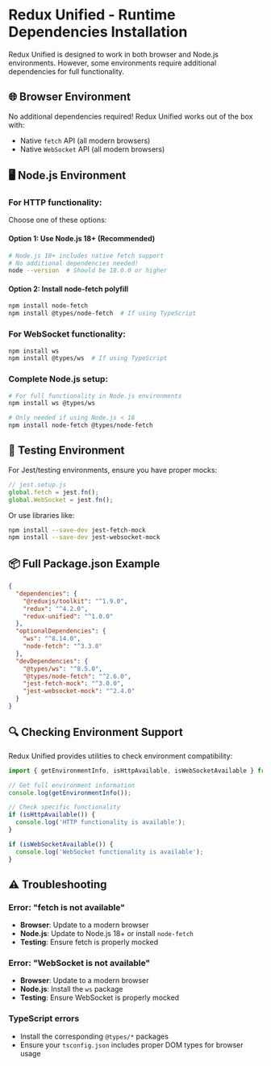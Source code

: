 # Redux Unified - Runtime Dependencies Installation

Redux Unified is designed to work in both browser and Node.js environments. However, some environments require additional dependencies for full functionality.

## 🌐 **Browser Environment**
No additional dependencies required! Redux Unified works out of the box with:
- Native `fetch` API (all modern browsers)
- Native `WebSocket` API (all modern browsers)

## 🖥️ **Node.js Environment**

### For HTTP functionality:
Choose one of these options:

#### Option 1: Use Node.js 18+ (Recommended)
```bash
# Node.js 18+ includes native fetch support
# No additional dependencies needed!
node --version  # Should be 18.0.0 or higher
```

#### Option 2: Install node-fetch polyfill
```bash
npm install node-fetch
npm install @types/node-fetch  # If using TypeScript
```

### For WebSocket functionality:
```bash
npm install ws
npm install @types/ws  # If using TypeScript
```

### Complete Node.js setup:
```bash
# For full functionality in Node.js environments
npm install ws @types/ws

# Only needed if using Node.js < 18
npm install node-fetch @types/node-fetch
```

## 🧪 **Testing Environment**

For Jest/testing environments, ensure you have proper mocks:

```javascript
// jest.setup.js
global.fetch = jest.fn();
global.WebSocket = jest.fn();
```

Or use libraries like:
```bash
npm install --save-dev jest-fetch-mock
npm install --save-dev jest-websocket-mock
```

## 📦 **Full Package.json Example**

```json
{
  "dependencies": {
    "@reduxjs/toolkit": "^1.9.0",
    "redux": "^4.2.0",
    "redux-unified": "^1.0.0"
  },
  "optionalDependencies": {
    "ws": "^8.14.0",
    "node-fetch": "^3.3.0"
  },
  "devDependencies": {
    "@types/ws": "^8.5.0",
    "@types/node-fetch": "^2.6.0",
    "jest-fetch-mock": "^3.0.0",
    "jest-websocket-mock": "^2.4.0"
  }
}
```

## 🔍 **Checking Environment Support**

Redux Unified provides utilities to check environment compatibility:

```typescript
import { getEnvironmentInfo, isHttpAvailable, isWebSocketAvailable } from 'redux-unified/utils';

// Get full environment information
console.log(getEnvironmentInfo());

// Check specific functionality
if (isHttpAvailable()) {
  console.log('HTTP functionality is available');
}

if (isWebSocketAvailable()) {
  console.log('WebSocket functionality is available');
}
```

## ⚠️ **Troubleshooting**

### Error: "fetch is not available"
- **Browser**: Update to a modern browser
- **Node.js**: Update to Node.js 18+ or install `node-fetch`
- **Testing**: Ensure fetch is properly mocked

### Error: "WebSocket is not available"
- **Browser**: Update to a modern browser
- **Node.js**: Install the `ws` package
- **Testing**: Ensure WebSocket is properly mocked

### TypeScript errors
- Install the corresponding `@types/*` packages
- Ensure your `tsconfig.json` includes proper DOM types for browser usage 